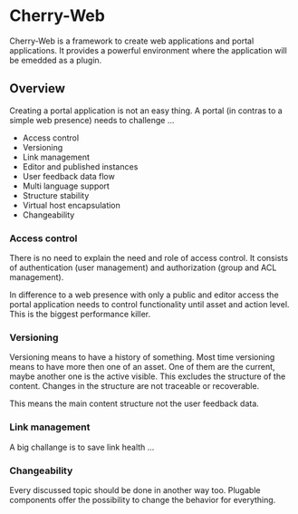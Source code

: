 # Cherry-Web

Cherry-Web is a framework to create web applications and portal applications. It provides a powerful
environment where the application will be emedded as a plugin.

## Overview

Creating a portal application is not an easy thing. A portal (in contras to a simple web presence) needs to challenge ...

* Access control
* Versioning
* Link management
* Editor and published instances
* User feedback data flow
* Multi language support
* Structure stability
* Virtual host encapsulation
* Changeability

### Access control

There is no need to explain the need and role of access control. It consists of authentication 
(user management) and authorization (group and ACL management).

In difference to a web presence with only a public and editor access the portal application needs to
control functionality until asset and action level. This is the biggest performance killer.

### Versioning

Versioning means to have a history of something. Most time versioning means to have more then one of
an asset. One of them are the current, maybe another one is the active visible. This excludes the
structure of the content. Changes in the structure are not traceable or recoverable.

This means the main content structure not the user feedback data.

### Link management

A big challange is to save link health ...

### Changeability

Every discussed topic should be done in another way too. Plugable components offer the possibility to change
the behavior for everything.
